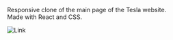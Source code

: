 Responsive clone of the main page of the Tesla website.  
Made with React and CSS.

![Link](https://bojidar06.github.io/)
